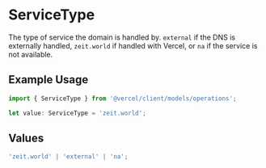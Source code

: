 # ServiceType

The type of service the domain is handled by. `external` if the DNS is externally handled, `zeit.world` if handled with Vercel, or `na` if the service is not available.

## Example Usage

```typescript
import { ServiceType } from '@vercel/client/models/operations';

let value: ServiceType = 'zeit.world';
```

## Values

```typescript
'zeit.world' | 'external' | 'na';
```
